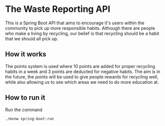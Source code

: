 # The Waste Reporting API

This is a Spring Boot API that aims to encourage it's users within the community to pick up more responsible habits. 
Although there are people who make a living by recycling, our belief is that recycling should be a habit that we should all pick up.

## How it works

The points system is used where 10 points are added for proper recycling habits in a week and 3 points are deducted for negative habits.
The aim is in the future, the points will be used to give people rewards for recycling well, while also allowing us to see which areas we need to do more education at.

## How to run it

Run the command 
```shell
./mvnw spring-boot:run
```

